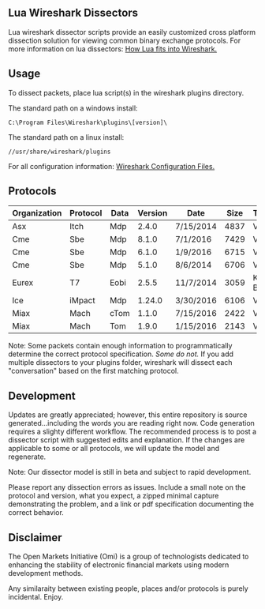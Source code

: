## Lua Wireshark Dissectors

Lua wireshark dissector scripts provide an easily customized cross platform dissection solution for viewing common binary exchange protocols. For more information on lua dissectors: [How Lua fits into Wireshark.](https://wiki.wireshark.org/Lua#How_Lua_fits_into_Wireshark "Wireshark's Lua Documentation")

## Usage

To dissect packets, place lua script(s) in the wireshark plugins directory.

The standard path on a windows install:

```
C:\Program Files\Wireshark\plugins\[version]\
```
The standard path on a linux install:

```
//usr/share/wireshark/plugins
```
For all configuration information: [Wireshark Configuration Files.](https://www.wireshark.org/docs/wsug_html_chunked/ChAppFilesConfigurationSection.html "Wireshark Files Configuration Documentation")
## Protocols

|Organization | Protocol | Data | Version | Date | Size | Testing|
|--- | --- | --- | --- | --- | --- | ---|
|Asx | Itch | Mdp | 2.4.0 | 7/15/2014 | 4837 | Verified|
|Cme | Sbe | Mdp | 8.1.0 | 7/1/2016 | 7429 | Verified|
|Cme | Sbe | Mdp | 6.1.0 | 1/9/2016 | 6715 | Verified|
|Cme | Sbe | Mdp | 5.1.0 | 8/6/2014 | 6706 | Verified|
|Eurex | T7 | Eobi | 2.5.5 | 11/7/2014 | 3059 | Known Bug|
|Ice | iMpact | Mdp | 1.24.0 | 3/30/2016 | 6106 | Verified|
|Miax | Mach | cTom | 1.1.0 | 7/15/2016 | 2422 | Verified|
|Miax | Mach | Tom | 1.9.0 | 1/15/2016 | 2143 | Verified|

Note: Some packets contain enough information to programmatically determine the correct protocol specification.  *Some do not.*  If you add multiple dissectors to your plugins folder, wireshark will dissect each "conversation" based on the first matching protocol.

## Development

Updates are greatly appreciated; however, this entire repository is source generated...including the words you are reading right now. Code generation requires a slighty different workflow.  The recommended process is to post a dissector script with suggested edits and explanation.  If the changes are applicable to some or all protocols, we will update the model and regenerate.

Note: Our dissector model is still in beta and subject to rapid development.

Please report any dissection errors as issues.  Include a small note on the protocol and version, what you expect, a zipped minimal capture demonstrating the problem, and a link or pdf specification documenting the correct behavior. 

## Disclaimer

The Open Markets Initiative (Omi) is a group of technologists dedicated to enhancing the stability of electronic financial markets using modern development methods.

Any similaraity between existing people, places and/or protocols is purely incidental. Enjoy.

